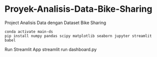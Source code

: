 # Proyek-Analisis-Data-Bike-Sharing
Project Analisis Data dengan Dataset Bike Sharing


```conda create --name main-ds python=3.9
conda activate main-ds
pip install numpy pandas scipy matplotlib seaborn jupyter streamlit babel

```
Run Streamlit App
streamlit run dashboard.py
